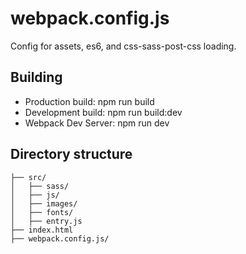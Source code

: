 # webpack.config.js
Config for assets, es6, and css-sass-post-css loading.

## Building
* Production build: npm run build
* Development build: npm run build:dev
* Webpack Dev Server: npm run dev

## Directory structure
```
├── src/
│   ├── sass/
│   ├── js/
│   ├── images/
│   ├── fonts/   
│   ├── entry.js
├── index.html   
├── webpack.config.js/
```
